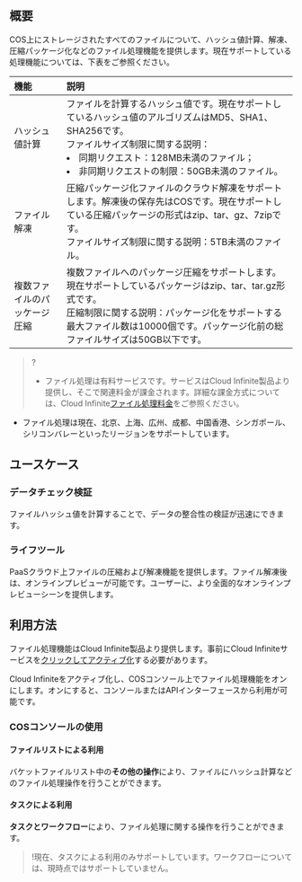 ## 概要

COS上にストレージされたすべてのファイルについて、ハッシュ値計算、解凍、圧縮パッケージ化などのファイル処理機能を提供します。現在サポートしている処理機能については、下表をご参照ください。


| 機能       | 説明                                                    |
| :------------- | :----------------------------------------------------------- |
| ハッシュ値計算     | ファイルを計算するハッシュ値です。現在サポートしているハッシュ値のアルゴリズムはMD5、SHA1、SHA256です。<br>ファイルサイズ制限に関する説明：<li>同期リクエスト：128MB未満のファイル；<li>非同期リクエストの制限：50GB未満のファイル。 |
| ファイル解凍     | 圧縮パッケージ化ファイルのクラウド解凍をサポートします。解凍後の保存先はCOSです。現在サポートしている圧縮パッケージの形式はzip、tar、gz、7zipです。<br>ファイルサイズ制限に関する説明：5TB未満のファイル。 |
| 複数ファイルのパッケージ圧縮 | 複数ファイルへのパッケージ圧縮をサポートします。現在サポートしているパッケージはzip、tar、tar.gz形式です。<br>圧縮制限に関する説明：パッケージ化をサポートする最大ファイル数は10000個です。パッケージ化前の総ファイルサイズは50GB以下です。 |



>?
>
>- ファイル処理は有料サービスです。サービスはCloud Infinite製品より提供し、そこで関連料金が課金されます。詳細な課金方式については、Cloud Infinite[ファイル処理料金](https://www.tencentcloud.com/document/product/1045/52070)をご参照ください。
- ファイル処理は現在、北京、上海、広州、成都、中国香港、シンガポール、シリコンバレーといったリージョンをサポートしています。

## ユースケース

### データチェック検証

ファイルハッシュ値を計算することで、データの整合性の検証が迅速にできます。

### ライフツール

PaaSクラウド上ファイルの圧縮および解凍機能を提供します。ファイル解凍後は、オンラインプレビューが可能です。ユーザーに、より全面的なオンラインプレビューシーンを提供します。

## 利用方法

ファイル処理機能はCloud Infinite製品より提供します。事前にCloud Infiniteサービスを[クリックしてアクティブ化](https://console.cloud.tencent.com/ci)する必要があります。

Cloud Infiniteをアクティブ化し、COSコンソール上でファイル処理機能をオンにします。オンにすると、コンソールまたはAPIインターフェースから利用が可能です。

### COSコンソールの使用

#### ファイルリストによる利用

バケットファイルリスト中の**その他の操作**により、ファイルにハッシュ計算などのファイル処理操作を行うことができます。

#### タスクによる利用

**タスクとワークフロー**により、ファイル処理に関する操作を行うことができます。

>!現在、タスクによる利用のみサポートしています。ワークフローについては、現時点ではサポートしていません。



